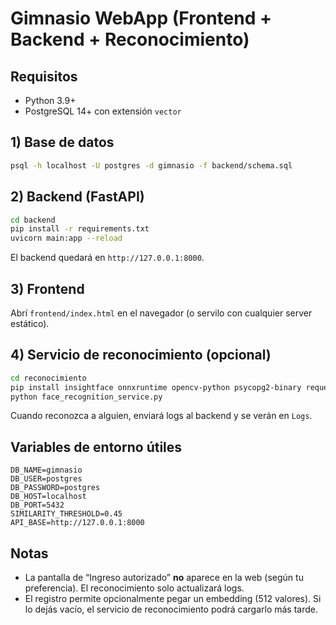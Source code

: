 # Gimnasio WebApp (Frontend + Backend + Reconocimiento)

## Requisitos
- Python 3.9+
- PostgreSQL 14+ con extensión `vector`

## 1) Base de datos

```bash
psql -h localhost -U postgres -d gimnasio -f backend/schema.sql
```

## 2) Backend (FastAPI)

```bash
cd backend
pip install -r requirements.txt
uvicorn main:app --reload
```
El backend quedará en `http://127.0.0.1:8000`.

## 3) Frontend
Abrí `frontend/index.html` en el navegador (o servilo con cualquier server estático).

## 4) Servicio de reconocimiento (opcional)

```bash
cd reconocimiento
pip install insightface onnxruntime opencv-python psycopg2-binary requests pgvector
python face_recognition_service.py
```
Cuando reconozca a alguien, enviará logs al backend y se verán en `Logs`.

## Variables de entorno útiles
```
DB_NAME=gimnasio
DB_USER=postgres
DB_PASSWORD=postgres
DB_HOST=localhost
DB_PORT=5432
SIMILARITY_THRESHOLD=0.45
API_BASE=http://127.0.0.1:8000
```

## Notas
- La pantalla de “Ingreso autorizado” **no** aparece en la web (según tu preferencia). El reconocimiento solo actualizará logs.
- El registro permite opcionalmente pegar un embedding (512 valores). Si lo dejás vacío, el servicio de reconocimiento podrá cargarlo más tarde.

